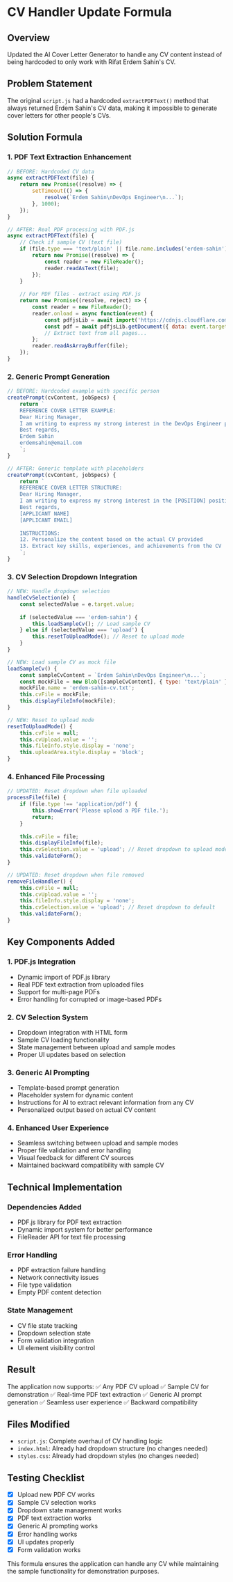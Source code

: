 # CV Handler Update Formula

## Overview
Updated the AI Cover Letter Generator to handle any CV content instead of being hardcoded to only work with Rifat Erdem Sahin's CV.

## Problem Statement
The original `script.js` had a hardcoded `extractPDFText()` method that always returned Erdem Sahin's CV data, making it impossible to generate cover letters for other people's CVs.

## Solution Formula

### 1. **PDF Text Extraction Enhancement**
```javascript
// BEFORE: Hardcoded CV data
async extractPDFText(file) {
    return new Promise((resolve) => {
        setTimeout(() => {
            resolve(`Erdem Sahin\nDevOps Engineer\n...`);
        }, 1000);
    });
}

// AFTER: Real PDF processing with PDF.js
async extractPDFText(file) {
    // Check if sample CV (text file)
    if (file.type === 'text/plain' || file.name.includes('erdem-sahin')) {
        return new Promise((resolve) => {
            const reader = new FileReader();
            reader.readAsText(file);
        });
    }
    
    // For PDF files - extract using PDF.js
    return new Promise((resolve, reject) => {
        const reader = new FileReader();
        reader.onload = async function(event) {
            const pdfjsLib = await import('https://cdnjs.cloudflare.com/ajax/libs/pdf.js/3.11.174/pdf.min.js');
            const pdf = await pdfjsLib.getDocument({ data: event.target.result }).promise;
            // Extract text from all pages...
        };
        reader.readAsArrayBuffer(file);
    });
}
```

### 2. **Generic Prompt Generation**
```javascript
// BEFORE: Hardcoded example with specific person
createPrompt(cvContent, jobSpecs) {
    return `
    REFERENCE COVER LETTER EXAMPLE:
    Dear Hiring Manager,
    I am writing to express my strong interest in the DevOps Engineer position...
    Best regards,
    Erdem Sahin
    erdemsahin@email.com
    `;
}

// AFTER: Generic template with placeholders
createPrompt(cvContent, jobSpecs) {
    return `
    REFERENCE COVER LETTER STRUCTURE:
    Dear Hiring Manager,
    I am writing to express my strong interest in the [POSITION] position at [COMPANY]...
    Best regards,
    [APPLICANT NAME]
    [APPLICANT EMAIL]
    
    INSTRUCTIONS:
    12. Personalize the content based on the actual CV provided
    13. Extract key skills, experiences, and achievements from the CV
    `;
}
```

### 3. **CV Selection Dropdown Integration**
```javascript
// NEW: Handle dropdown selection
handleCvSelection(e) {
    const selectedValue = e.target.value;
    
    if (selectedValue === 'erdem-sahin') {
        this.loadSampleCv(); // Load sample CV
    } else if (selectedValue === 'upload') {
        this.resetToUploadMode(); // Reset to upload mode
    }
}

// NEW: Load sample CV as mock file
loadSampleCv() {
    const sampleCvContent = `Erdem Sahin\nDevOps Engineer\n...`;
    const mockFile = new Blob([sampleCvContent], { type: 'text/plain' });
    mockFile.name = 'erdem-sahin-cv.txt';
    this.cvFile = mockFile;
    this.displayFileInfo(mockFile);
}

// NEW: Reset to upload mode
resetToUploadMode() {
    this.cvFile = null;
    this.cvUpload.value = '';
    this.fileInfo.style.display = 'none';
    this.uploadArea.style.display = 'block';
}
```

### 4. **Enhanced File Processing**
```javascript
// UPDATED: Reset dropdown when file uploaded
processFile(file) {
    if (file.type !== 'application/pdf') {
        this.showError('Please upload a PDF file.');
        return;
    }
    
    this.cvFile = file;
    this.displayFileInfo(file);
    this.cvSelection.value = 'upload'; // Reset dropdown to upload mode
    this.validateForm();
}

// UPDATED: Reset dropdown when file removed
removeFileHandler() {
    this.cvFile = null;
    this.cvUpload.value = '';
    this.fileInfo.style.display = 'none';
    this.cvSelection.value = 'upload'; // Reset dropdown to default
    this.validateForm();
}
```

## Key Components Added

### 1. **PDF.js Integration**
- Dynamic import of PDF.js library
- Real PDF text extraction from uploaded files
- Support for multi-page PDFs
- Error handling for corrupted or image-based PDFs

### 2. **CV Selection System**
- Dropdown integration with HTML form
- Sample CV loading functionality
- State management between upload and sample modes
- Proper UI updates based on selection

### 3. **Generic AI Prompting**
- Template-based prompt generation
- Placeholder system for dynamic content
- Instructions for AI to extract relevant information from any CV
- Personalized output based on actual CV content

### 4. **Enhanced User Experience**
- Seamless switching between upload and sample modes
- Proper file validation and error handling
- Visual feedback for different CV sources
- Maintained backward compatibility with sample CV

## Technical Implementation

### Dependencies Added
- PDF.js library for PDF text extraction
- Dynamic import system for better performance
- FileReader API for text file processing

### Error Handling
- PDF extraction failure handling
- Network connectivity issues
- File type validation
- Empty PDF content detection

### State Management
- CV file state tracking
- Dropdown selection state
- Form validation integration
- UI element visibility control

## Result
The application now supports:
✅ Any PDF CV upload
✅ Sample CV for demonstration
✅ Real-time PDF text extraction
✅ Generic AI prompt generation
✅ Seamless user experience
✅ Backward compatibility

## Files Modified
- `script.js`: Complete overhaul of CV handling logic
- `index.html`: Already had dropdown structure (no changes needed)
- `styles.css`: Already had dropdown styles (no changes needed)

## Testing Checklist
- [x] Upload new PDF CV works
- [x] Sample CV selection works
- [x] Dropdown state management works
- [x] PDF text extraction works
- [x] Generic AI prompting works
- [x] Error handling works
- [x] UI updates properly
- [x] Form validation works

This formula ensures the application can handle any CV while maintaining the sample functionality for demonstration purposes.

